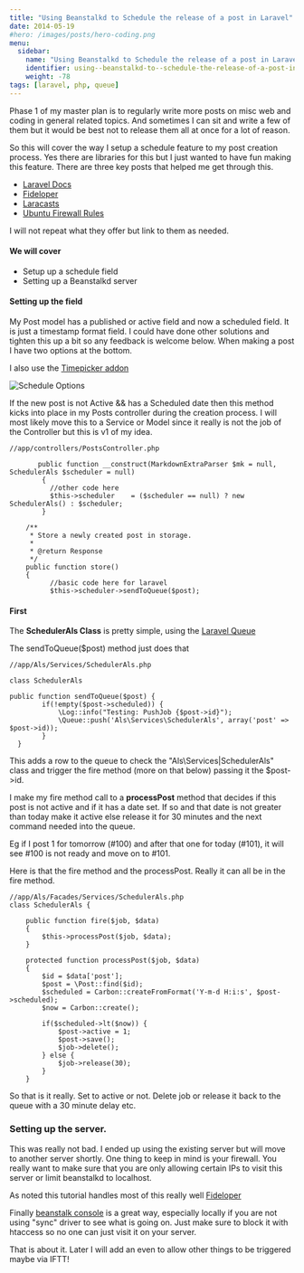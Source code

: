 ```yaml
---
title: "Using Beanstalkd to Schedule the release of a post in Laravel"
date: 2014-05-19
#hero: /images/posts/hero-coding.png
menu:
  sidebar:
    name: "Using Beanstalkd to Schedule the release of a post in Laravel"
    identifier: using--beanstalkd-to--schedule-the-release-of-a-post-in--laravel
    weight: -78
tags: [laravel, php, queue]
---
```


Phase 1 of my master plan is to regularly write more posts on misc web and coding in general related topics. And sometimes I can sit and write a few of them but it would be best not to release them all at once for a lot of reason. 

So this will cover the way I setup a schedule feature to my post creation process. Yes there are libraries for this but I just wanted to have fun making this feature. There are three key posts that helped me get through this. 

  * [Laravel Docs](http://laravel.com/docs/queues)
  * [Fideloper](http://fideloper.com/ubuntu-beanstalkd-and-laravel4)
  * [Laracasts](https://laracasts.com/search?q=beanstalkd)
  * [Ubuntu Firewall Rules](https://help.ubuntu.com/community/UFW)

I will not repeat what they offer but link to them as needed.

#### We will cover

  * Setup up a schedule field 
  * Setting up a Beanstalkd server

#### Setting up the field

My Post model has a published or active field and now a scheduled field. It is just a timestamp format field. I could have done other solutions and tighten this up a bit so any feedback is welcome below. When making a post I have two options at the bottom.

I also use the [Timepicker addon](http://trentrichardson.com/examples/timepicker)

![Schedule Options](https://photos-1.dropbox.com/t/0/AAAsUCPPbu9uo1HSy-yLiCUzN2lytkbgUtaef0dYAGMUyg/12/54803135/png/2048x1536/3/1400529600/0/2/Screenshot%202014-05-19%2014.44.00.png/xW1tZgTGBYh1YDH0M1ThFzeg7PnA1tegBAscZQDwM6E)

If the new post is not Active && has a Scheduled date then this method kicks into place in my Posts controller during the creation process. I will most likely move this to a Service or Model since it really is not the job of the Controller but this is v1 of my idea.

~~~
//app/controllers/PostsController.php

       public function __construct(MarkdownExtraParser $mk = null, SchedulerAls $scheduler = null)
        {
          //other code here
          $this->scheduler    = ($scheduler == null) ? new SchedulerAls() : $scheduler;
        }
 
	/**
	 * Store a newly created post in storage.
	 *
	 * @return Response
	 */
	public function store()
	{
          //basic code here for laravel
          $this->scheduler->sendToQueue($post);
~~~


#### First

The **SchedulerAls Class** is pretty simple, using the [Laravel Queue](http://laravel.com/docs/queues) 

The sendToQueue($post) method just does that

~~~~
//app/Als/Services/SchedulerAls.php

class SchedulerAls

public function sendToQueue($post) {
        if(!empty($post->scheduled)) {
            \Log::info("Testing: PushJob {$post->id}");
            \Queue::push('Als\Services\SchedulerAls', array('post' => $post->id));
        }
  }
~~~~

This adds a row to the queue to check the "Als\Services|SchedulerAls" class and trigger the fire method (more on that below) passing it the $post->id.

I make my fire method call to a **processPost** method that decides if this post is not active and if it has a date set. If so and that date is not greater than today make it active else release it for 30 minutes and the next command needed into the queue.

Eg if I post 1 for tomorrow (#100) and after that one for today (#101), it will see #100 is not ready and move on to #101.

Here is that the fire method and the processPost. Really it can all be in the fire method.

~~~
//app/Als/Facades/Services/SchedulerAls.php
class SchedulerAls {

    public function fire($job, $data)
    {
        $this->processPost($job, $data);
    }

    protected function processPost($job, $data)
    {
        $id = $data['post'];
        $post = \Post::find($id);
        $scheduled = Carbon::createFromFormat('Y-m-d H:i:s', $post->scheduled);
        $now = Carbon::create();

        if($scheduled->lt($now)) {
            $post->active = 1;
            $post->save();
            $job->delete();
        } else {
            $job->release(30);
        }
    }
~~~

So that is it really. Set to active or not. Delete job or release it back to the queue with a 30 minute delay etc.

### Setting up the server.

This was really not bad. I ended up using the existing server but will move to another server shortly. One thing to keep in mind is your firewall. You really want to make sure that you are only allowing certain IPs to visit this server or limit beanstalkd to localhost.

As noted this tutorial handles most of this really well [Fideloper](http://fideloper.com/ubuntu-beanstalkd-and-laravel4)

Finally [beanstalk console](https://github.com/ptrofimov/beanstalk_console) is a great way, especially locally if you are not using "sync" driver to see what is going on. Just make sure to block it with htaccess so no one can just visit it on your server.

That is about it. Later I will add an even to allow other things to be triggered maybe via IFTT!